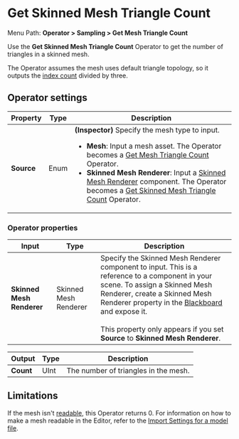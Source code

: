 # Get Skinned Mesh Triangle Count

Menu Path: **Operator > Sampling > Get Mesh Triangle Count**

Use the **Get Skinned Mesh Triangle Count** Operator to get the number of triangles in a skinned mesh.

The Operator assumes the mesh uses default triangle topology, so it outputs the [index count](Operator-MeshIndexCount.md) divided by three.

## Operator settings

| **Property** | **Type** | **Description**                                              |
| ------------ | -------- | ------------------------------------------------------------ |
| **Source**   | Enum     | **(Inspector)** Specify the mesh type to input.<ul><li>**Mesh**: Input a mesh asset. The Operator becomes a [Get Mesh Triangle Count](Operator-MeshTriangleCount.md) Operator.</li><li>**Skinned Mesh Renderer**: Input a [Skinned Mesh Renderer](https://docs.unity3d.com/Manual/class-SkinnedMeshRenderer.html) component. The Operator becomes a [Get Skinned Mesh Triangle Count](Operator-SkinnedMeshTriangleCount.md) Operator.</li></ul> |

### Operator properties

| **Input**                 | **Type**              | **Description**                                              |
| ------------------------- | --------------------- | ------------------------------------------------------------ |
| **Skinned Mesh Renderer** | Skinned Mesh Renderer | Specify the Skinned Mesh Renderer component to input. This is a reference to a component in your scene. To assign a Skinned Mesh Renderer, create a Skinned Mesh Renderer property in the [Blackboard](Blackboard.md) and expose it.<br/><br/>This property only appears if you set **Source** to **Skinned Mesh Renderer**. |

| **Output** | **Type** | **Description**                         |
| ---------- | -------- | --------------------------------------- |
| **Count**  | UInt     | The number of triangles in the mesh. |

## Limitations

If the mesh isn't [readable](https://docs.unity3d.com/ScriptReference/Mesh-isReadable.html), this Operator returns 0. For information on how to make a mesh readable in the Editor, refer to the [Import Settings for a model file](https://docs.unity3d.com/Manual/FBXImporter-Model.html).
